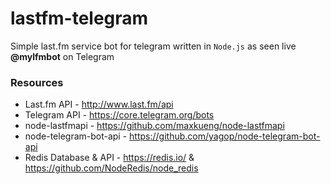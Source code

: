 # lastfm-telegram
Simple last.fm service bot for telegram written in `Node.js` as seen live **@mylfmbot** on Telegram

###  Resources
* Last.fm API - http://www.last.fm/api
* Telegram API - https://core.telegram.org/bots
* node-lastfmapi - https://github.com/maxkueng/node-lastfmapi
* node-telegram-bot-api - https://github.com/yagop/node-telegram-bot-api
* Redis Database & API - https://redis.io/ & https://github.com/NodeRedis/node_redis
